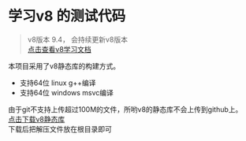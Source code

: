 # 学习v8 的测试代码
> v8版本 9.4， 会持续更新v8版本 <br>
> [点击查看v8学习文档](https://www.yuque.com/books/share/7d36bb1e-8b3a-425c-9d45-cde2f7c36977)

本项目采用了v8静态库的构建方式。
+ 支持64位 linux g++编译
+ 支持64位 windows msvc编译

由于git不支持上传超过100M的文件，所哟v8的静态库不会上传到github上。<br>
[点击下载v8静态库](https://www.aliyundrive.com/s/coziVPSCKs9) <br>
下载后把解压文件放在根目录即可